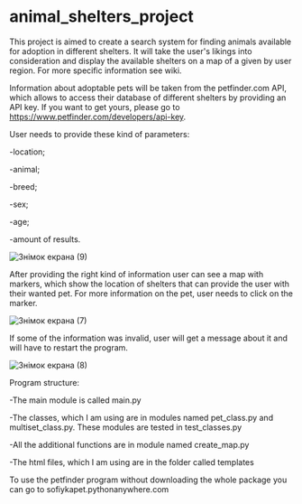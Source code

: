 # animal_shelters_project

This project is aimed to create a search system for finding animals available for adoption in different shelters. It will take the user's likings into consideration and display the available shelters on a map of a given by user region. For more specific information see wiki.

Information about adoptable pets will be taken from the petfinder.com API, which allows to access their database of different shelters by providing an API key. If you want to get yours, please go to https://www.petfinder.com/developers/api-key.

User needs to provide these kind of parameters:

-location;

-animal;

-breed;

-sex;

-age;

-amount of results.

![Знімок екрана (9)](https://user-images.githubusercontent.com/47388433/57974703-61552900-79c5-11e9-92ed-6ff7d0f67cbb.png)

After providing the right kind of information user can see a map with markers, which show the location of shelters that can provide the user with their wanted pet.
For more information on the pet, user needs to click on the marker.

![Знімок екрана (7)](https://user-images.githubusercontent.com/47388433/57974738-d4f73600-79c5-11e9-8086-ec8101b1b049.png)


If some of the information was invalid, user will get a message about it and will have to restart the program.

![Знімок екрана (8)](https://user-images.githubusercontent.com/47388433/57974727-c3ae2980-79c5-11e9-8fa6-092bc4427b40.png)


Program structure:

-The main module is called main.py

-The classes, which I am using are in modules named pet_class.py and multiset_class.py. These modules are tested in test_classes.py

-All the additional functions are in module named create_map.py

-The html files, which I am using are in the folder called templates

To use the petfinder program without downloading the whole package you can go to sofiykapet.pythonanywhere.com

